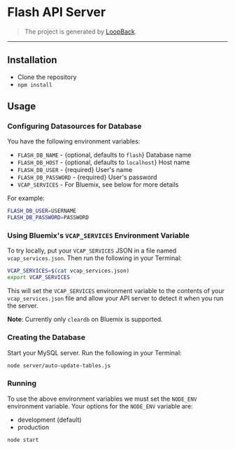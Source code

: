 # Flash API Server

> The project is generated by [LoopBack](http://loopback.io).

---

## Installation

- Clone the repository
- `npm install`

## Usage

### Configuring Datasources for Database

You have the following environment variables:
- `FLASH_DB_NAME` - {optional, defaults to `flash`} Database name
- `FLASH_DB_HOST` - {optional, defaults to `localhost`} Host name
- `FLASH_DB_USER` - {required} User's name
- `FLASH_DB_PASSWORD` - {required} User's password
- `VCAP_SERVICES` - For Bluemix, see below for more details

For example:

```bash
FLASH_DB_USER=USERNAME
FLASH_DB_PASSWORD=PASSWORD
```

### Using Bluemix's `VCAP_SERVICES` Environment Variable

To try locally, put your `VCAP_SERVICES` JSON in a file named `vcap_services.json`. Then run the following in your Terminal:

```bash
VCAP_SERVICES=$(cat vcap_services.json)
export VCAP_SERVICES
```

This will set the `VCAP_SERVICES` environment variable to the contents of your `vcap_services.json` file and allow your API server to detect it when you run the server.

**Note**: Currently only `cleardb` on Bluemix is supported.


### Creating the Database

Start your MySQL server.
Run the following in your Terminal:

```bash
node server/auto-update-tables.js
```

### Running

To use the above environment variables we must set the `NODE_ENV` environment variable.
Your options for the `NODE_ENV` variable are:
- development (default)
- production

```bash
node start
```